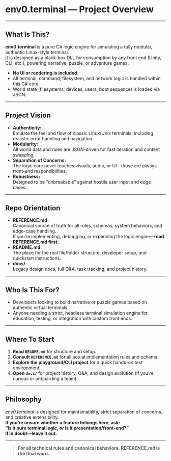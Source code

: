 # env0.terminal — Project Overview

---

## What Is This?

**env0.terminal** is a pure C# logic engine for simulating a fully modular, authentic Linux-style terminal.  
It is designed as a black-box DLL for consumption by any front end (Unity, CLI, etc.), powering narrative, puzzle, or adventure games.

- **No UI or rendering is included.**
- All terminal, command, filesystem, and network logic is handled within this C# core.
- World state (filesystems, devices, users, boot sequence) is loaded via JSON.

---

## Project Vision

- **Authenticity:**  
  Emulate the feel and flow of classic Linux/Unix terminals, including realistic error handling and navigation.
- **Modularity:**  
  All world data and rules are JSON-driven for fast iteration and content swapping.
- **Separation of Concerns:**  
  The logic core never touches visuals, audio, or UI—those are always front-end responsibilities.
- **Robustness:**  
  Designed to be “unbreakable” against hostile user input and edge cases.

---

## Repo Orientation

- **REFERENCE.md:**  
  Canonical source of truth for all rules, schemas, system behaviors, and edge-case handling.  
  If you’re implementing, debugging, or expanding the logic engine—**read REFERENCE.md first.**
- **README.md:**  
  The place for the real file/folder structure, developer setup, and quickstart instructions.
- **docs/**:  
  Legacy design docs, full Q&A, task tracking, and project history.

---

## Who Is This For?

- Developers looking to build narrative or puzzle games based on authentic virtual terminals.
- Anyone needing a strict, headless terminal simulation engine for education, testing, or integration with custom front ends.

---

## Where To Start

1. **Read `README.md`** for structure and setup.
2. **Consult `REFERENCE.md`** for all actual implementation rules and schema.
3. **Explore the playground/CLI project** for a quick hands-on test environment.
4. **Open `docs/`** for project history, Q&A, and design evolution (if you’re curious or onboarding a team).

---

## Philosophy

*env0.terminal* is designed for maintainability, strict separation of concerns, and creative extensibility.  
**If you’re unsure whether a feature belongs here, ask:  
“Is it pure terminal logic, or is it presentation/front-end?”  
If in doubt—leave it out.**

---

> **For all technical rules and canonical behaviors, REFERENCE.md is the final word.**
